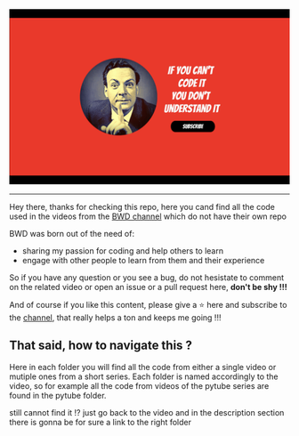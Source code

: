 <div align="center">
  <img src="./logo.png"><br>
</div>

---

Hey there, thanks for checking this repo, here you cand find all the code used in the videos
from the [BWD channel](https://youtube.com/@Buildwd) which do not have their own repo

BWD was born out of the need of:

- sharing my passion for coding and help others to learn
- engage with other people to learn from them and their experience

So if you have any question or you see a bug, do not hesistate to comment on the related video or
open an issue or a pull request here, **don't be shy !!!**

And of course if you like this content, please give a ⭐ here and subscribe to the [channel](https://youtube.com/@Buildwd),
that really helps a ton and keeps me going !!!

## That said, how to navigate this ?

Here in each folder you will find all the code from either a single video or mutiple ones from
a short series. Each folder is named accordingly to the video, so for example all the code from
videos of the pytube series are found in the pytube folder.

still cannot find it !? just go back to the video and in the description section there is gonna be
for sure a link to the right folder
